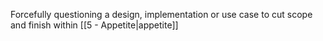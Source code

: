 Forcefully questioning a design, implementation or use case to cut scope and finish within [[5 - Appetite|appetite]]